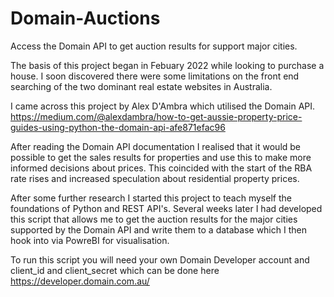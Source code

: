 # Domain-Auctions
Access the Domain API to get auction results for support major cities. 

The basis of this project began in Febuary 2022 while looking to purchase a house. 
I soon discovered there were some limitations on the front end searching of the two dominant real estate websites in Australia.

I came across this project by Alex D'Ambra which utilised the Domain API. 
https://medium.com/@alexdambra/how-to-get-aussie-property-price-guides-using-python-the-domain-api-afe871efac96

After reading the Domain API documentation I realised that it would be possible to get the sales results for properties and use this to make more informed decisions about prices. This coincided with the start of the RBA rate rises and increased speculation about residential property prices.

After some further research I started this project to teach myself the foundations of Python and REST API's. 
Several weeks later I had developed this script that allows me to get the auction results for the major cities supported by the Domain API 
and write them to a database which I then hook into via PowreBI for visualisation. 

To run this script you will need your own Domain Developer account and client_id and client_secret which can be done here
https://developer.domain.com.au/

